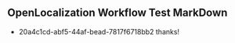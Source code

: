 ## OpenLocalization Workflow Test MarkDown
* 20a4c1cd-abf5-44af-bead-7817f6718bb2 
thanks!<!--HONumber=Mar16_HO4-->
